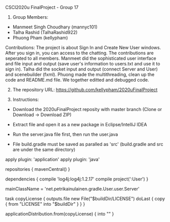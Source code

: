 CSCI2020u FinalProject - Group 17

1. Group Members:
- Manmeet Singh Choudhary (mannyc101)
- Talha Rashid (TalhaRashid922)
- Phuong Pham (kellypham)

Contributions: 
The project is about Sign In and Create New User windows. After you sign in, you can access to the chatting. The contributions are seperated to all members. Manmeet did the sophisticated user interface and file input and output (save user's information to users.txt and use it to sign in). Talha did the socket input and output (connect Server and User) and scenebuilder (fxml). Phuong made the multithreading, clean up the code and README.md file. We together editted and debugged code.

2. The repository URL: https://github.com/kellypham/2020uFinalProject

3. Instructions:
- Download the 2020uFinalProject reposity with master branch (Clone or Download -> Download ZIP)
- Extract file and open it as a new package in Eclipse/IntelliJ IDEA
- Run the server.java file first, then run the user.java

- File build.gradle must be saved as paralled as 'src' (build.gradle and src are under the same directory)

apply plugin: 'application'
apply plugin: 'java'
 
repositories {
    mavenCentral()
}
 
dependencies {
    compile 'log4j:log4j:1.2.17'
    compile project(':User')
}
 
mainClassName = 'net.petrikainulainen.gradle.User.user.Server'
 
task copyLicense {
    outputs.file new File("$buildDir/LICENSE")
    doLast {
        copy {
            from "LICENSE"
            into "$buildDir"
        }
    }
}
 
applicationDistribution.from(copyLicense) {
    into ""
}
    
